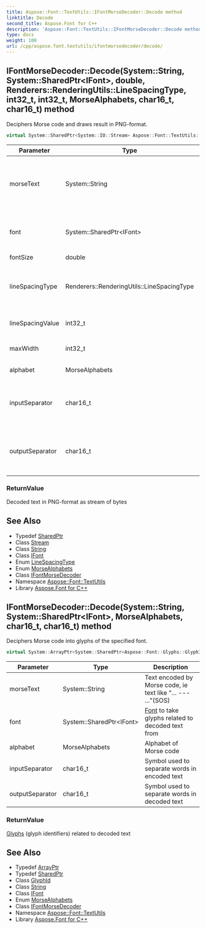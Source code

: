```yaml
---
title: Aspose::Font::TextUtils::IFontMorseDecoder::Decode method
linktitle: Decode
second_title: Aspose.Font for C++
description: 'Aspose::Font::TextUtils::IFontMorseDecoder::Decode method. Deciphers Morse code and draws result in PNG-format in C++.'
type: docs
weight: 100
url: /cpp/aspose.font.textutils/ifontmorsedecoder/decode/
---
```

## IFontMorseDecoder::Decode(System::String, System::SharedPtr\<IFont\>, double, Renderers::RenderingUtils::LineSpacingType, int32_t, int32_t, MorseAlphabets, char16_t, char16_t) method


Deciphers Morse code and draws result in PNG-format.

```cpp
virtual System::SharedPtr<System::IO::Stream> Aspose::Font::TextUtils::IFontMorseDecoder::Decode(System::String morseText, System::SharedPtr<IFont> font, double fontSize, Renderers::RenderingUtils::LineSpacingType lineSpacingType, int32_t lineSpacingValue, int32_t maxWidth, MorseAlphabets alphabet=Aspose::Font::TextUtils::MorseAlphabets::Latin, char16_t inputSeparator=u' ', char16_t outputSeparator=u'/')=0
```


| Parameter | Type | Description |
| --- | --- | --- |
| morseText | System::String | Text encoded by Morse code, ie text like "... --- ..."(SOS) |
| font | System::SharedPtr\<IFont\> | [Font](../../../aspose.font/font/) to take glyphs related to decoded text from |
| fontSize | double | [Font](../../../aspose.font/font/) size |
| lineSpacingType | Renderers::RenderingUtils::LineSpacingType | Type of line spacing. Number of pixels or percent of font height |
| lineSpacingValue | int32_t | Value of line spacing |
| maxWidth | int32_t | Max width in pixels for image |
| alphabet | MorseAlphabets | Alphabet of Morse code |
| inputSeparator | char16_t | Symbol used to separate words in encoded text |
| outputSeparator | char16_t | Symbol used to separate words in decoded text |

### ReturnValue

Decoded text in PNG-format as stream of bytes




## See Also

* Typedef [SharedPtr](../../../system/sharedptr/)
* Class [Stream](../../../system.io/stream/)
* Class [String](../../../system/string/)
* Class [IFont](../../../aspose.font/ifont/)
* Enum [LineSpacingType](../../../aspose.font.renderers/renderingutils/linespacingtype/)
* Enum [MorseAlphabets](../../morsealphabets/)
* Class [IFontMorseDecoder](../)
* Namespace [Aspose::Font::TextUtils](../../)
* Library [Aspose.Font for C++](../../../)
## IFontMorseDecoder::Decode(System::String, System::SharedPtr\<IFont\>, MorseAlphabets, char16_t, char16_t) method


Deciphers Morse code into glyphs of the specified font.

```cpp
virtual System::ArrayPtr<System::SharedPtr<Aspose::Font::Glyphs::GlyphId>> Aspose::Font::TextUtils::IFontMorseDecoder::Decode(System::String morseText, System::SharedPtr<IFont> font, MorseAlphabets alphabet=Aspose::Font::TextUtils::MorseAlphabets::Latin, char16_t inputSeparator=u' ', char16_t outputSeparator=u'/')=0
```


| Parameter | Type | Description |
| --- | --- | --- |
| morseText | System::String | Text encoded by Morse code, ie text like "... --- ..."(SOS) |
| font | System::SharedPtr\<IFont\> | [Font](../../../aspose.font/font/) to take glyphs related to decoded text from |
| alphabet | MorseAlphabets | Alphabet of Morse code |
| inputSeparator | char16_t | Symbol used to separate words in encoded text |
| outputSeparator | char16_t | Symbol used to separate words in decoded text |

### ReturnValue

[Glyphs](../../../aspose.font.glyphs/) (glyph identifiers) related to decoded text




## See Also

* Typedef [ArrayPtr](../../../system/arrayptr/)
* Typedef [SharedPtr](../../../system/sharedptr/)
* Class [GlyphId](../../../aspose.font.glyphs/glyphid/)
* Class [String](../../../system/string/)
* Class [IFont](../../../aspose.font/ifont/)
* Enum [MorseAlphabets](../../morsealphabets/)
* Class [IFontMorseDecoder](../)
* Namespace [Aspose::Font::TextUtils](../../)
* Library [Aspose.Font for C++](../../../)
